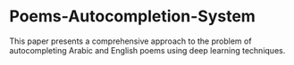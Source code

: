 # Poems-Autocompletion-System
This paper presents a comprehensive approach to the problem of autocompleting Arabic and English poems using deep learning techniques.
